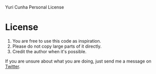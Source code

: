 Yuri Cunha Personal License

# License

1. You are free to use this code as inspiration.
2. Please do not copy large parts of it directly.
3. Credit the author when it's possible.

If you are unsure about what you are doing, just send me a message on [Twitter](https://twitter.com/isyuricunha).
